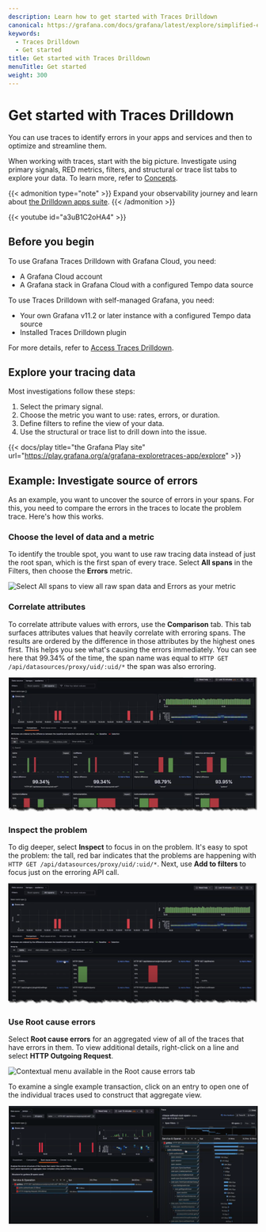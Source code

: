 ```yaml
---
description: Learn how to get started with Traces Drilldown
canonical: https://grafana.com/docs/grafana/latest/explore/simplified-exploration/traces/get-started/
keywords:
  - Traces Drilldown
  - Get started
title: Get started with Traces Drilldown
menuTitle: Get started
weight: 300
---
```


# Get started with Traces Drilldown

You can use traces to identify errors in your apps and services and then to optimize and streamline them.

When working with traces, start with the big picture.
Investigate using primary signals, RED metrics, filters, and structural or trace list tabs to explore your data.
To learn more, refer to [Concepts](../concepts/).

{{< admonition type="note" >}}
Expand your observability journey and learn about [the Drilldown apps suite](https://grafana.com/docs/grafana-cloud/visualizations/simplified-exploration/).
{{< /admonition >}}

{{< youtube id="a3uB1C2oHA4" >}}

## Before you begin

To use Grafana Traces Drilldown with Grafana Cloud, you need:

- A Grafana Cloud account
- A Grafana stack in Grafana Cloud with a configured Tempo data source

To use Traces Drilldown with self-managed Grafana, you need:

- Your own Grafana v11.2 or later instance with a configured Tempo data source
- Installed Traces Drilldown plugin

For more details, refer to [Access Traces Drilldown](../access/).

## Explore your tracing data

Most investigations follow these steps:

1. Select the primary signal.
1. Choose the metric you want to use: rates, errors, or duration.
1. Define filters to refine the view of your data.
1. Use the structural or trace list to drill down into the issue.

{{< docs/play title="the Grafana Play site" url="https://play.grafana.org/a/grafana-exploretraces-app/explore" >}}

## Example: Investigate source of errors

As an example, you want to uncover the source of errors in your spans.
For this, you need to compare the errors in the traces to locate the problem trace.
Here's how this works.

### Choose the level of data and a metric

To identify the trouble spot, you want to use raw tracing data instead of just the root span, which is the first span of every trace.
Select **All spans** in the Filters, then choose the **Errors** metric.

![Select All spans to view all raw span data and Errors as your metric](/media/docs/explore-traces/traces-drilldown-allspans-errors.png)

### Correlate attributes

To correlate attribute values with errors, use the **Comparison** tab.
This tab surfaces attributes values that heavily correlate with erroring spans.
The results are ordered by the difference in those attributes by the highest ones first. This helps
you see what's causing the errors immediately.
You can see here that 99.34% of the time, the span name was equal to `HTTP GET /api/datasources/proxy/uid/:uid/*` the span was also erroring.

![Errors are immediately visible by the large red bars](../images/explore-traces-errors-metric-flow.png)

### Inspect the problem

To dig deeper, select **Inspect** to focus in on the problem.
It's easy to spot the problem: the tall, red bar indicates that the problems are happening with  `HTTP GET /api/datasources/proxy/uid/:uid/*`.
Next, use **Add to filters** to focus just on the erroring API call.

![Add to filters to focus on the API call](../images/explore-traces-errors-add-filters-flow.png)

### Use Root cause errors

Select **Root cause errors** for an aggregated view of all of the traces that have errors in them.
To view additional details, right-click on a line and select **HTTP Outgoing Request**.

![Contextual menu available in the Root cause errors tab](../images/explore-traces-errors-rcause-menu.png)

To examine a single example transaction, click on an entry to open one of the individual traces used to construct that aggregate view.

![Link to span data from Root cause errors](../images/explore-traces-errors-root-cause.png)
